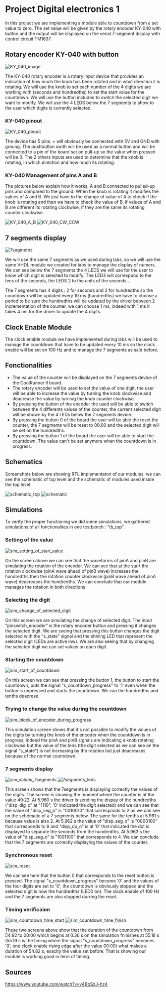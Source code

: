 # Project Digital electronics 1

In this project we are implementing a module able to countdown from a set value to zero. The set value will be given by the rotary encoder KY-040 with button and the output will be displayed on the serial 7-segment display with control circuit TM1637.

## Rotary encoder KY-040 with button

![KY_040_image](KY_040_rotary_encoder.jpg)

The KY-040 rotary encoder is a rotary input device that provides an indication of how much the knob has been rotated and in what direction it is rotating. We will use the knob to set each number of the 4 digits we are working with (seconds and hundredths) to set the start value for the countdown. We will use the button included to switch the selected digit we want to modify. We will use the 4 LEDS below the 7 segments to show to the user which digits is currently selected. 

### KY-040 pinout

![KY_040_pinout](KY_040_Rotary_Encoder_pinout.png)

The device has 5 pins. + will obviously be connected with 5V and GND with groung. The pushbutton swith will be used as a normal button and will be connected to a pin of the board set on pull-up so the value when pressed will be 0. The 2 others inputs are used to determine that the knob is rotating, in which direction and how much its rotating. 

### KY-040 Management of pins A and B

The pictures below explain how it works, A and B connected to pulled-up pins and compared to the ground. When the knob is rotating it modifies the values of A and B. We just have to the change of value of A to check if the knob is rotating and then we have to check the value of B, if values of A and B are different its rotating clockwise, if they are the same its rotating counter clockwise.

![KY_040_A_B](KY_040_A_B.jpg)
![KY_040_CW_CCW](KY_040_CW_CCW.png)

## 7 segments display

![7segmetns](7segments.png)

We will use the same 7 segments as we used during labs, so we will use the same VHDL module we created for labs to manage the display of numers. We can see below the 7 segments the 4 LEDS we will use for the user to know which digit is selected to modify. The LED3 will correspond to the tens of the seconds, the LEDS 2 to the units of the seconds...

The 7 segments has 4 digits : 2 for seconds and 2 for hundredths so the countdown will be updated every 10 ms (hundredths) we have to choose a period to be sure the hundredths will be updated by the driver between 2 incrementation of the counter, we can choose 1 ms, indeed with 1 ms it takes 4 ms for the driver to update the 4 digits. 

## Clock Enable Module

The clock enable module we have implemented during labs will be used to manage the countdown that have to be updated every 10 ms so the clock enable will be set on 100 Hz and to manage the 7 segments as said before.

## Fonctionalities 

-	The value of the counter will be displayed on the 7 segments device of the CoolRunner II board. 
-	The rotary encoder will be used to set the value of one digit, the user will be able to increase the value by turning the knob clockwise and deacrease the value by turning the knob counter clockwise.
-	By pressing the button of the encoder the used will be able to switch between the 4 differents values of the counter, the current selected digit will be shown by the 4 LEDs below the 7 segments device.
-	By pressing the button 0 of the board the user will be able the reset the counter, the 7 segments will be reset to 00.00 and the selected digit will be set on the hundredths.
-	By pressing the button 1 of the board the user will be able to start the countdown. The value can't be set anymore when the countdown is in progress.

## Schematics

Screenshots below are showing RTL implementaton of our modules, we can see the schematic of top level and the schematic of modules used inside the top level.

![schematic_top](schematic_top.png)
![schematic](schematic.png)


## Simulations

To verify the proper functioning we did some simulations, we gathered simulations of all fonctionalites in one testbench : "tb_top".

### Setting of the value
![sim_setting_of_start_value](sim_setting_of_start_value.png)

On the screen above we can see that the waveforms of pinA and pinB are simulating the rotation of the encoder. We can see that at the start the rotation clockwise (pinA wave ahead of pinB wave) increases the hundredths then the rotation counter clockwise (pinB wave ahead of pinA wave) deacreases the hundredths. We can conclude that our module manages the rotation in both directions


### Selecting the digit
![sim_change_of_selected_digit](sim_change_of_selected_digit.png)

On this screen we are simulating the change of selected digit. The input "pinswitch_encoder" is the rotary encoder buttun and pressing it changes the selected digit. We are seeing that pressing this button changes the digit selected with the "s_state" signal and the shining LED that represent the selected digit (LEDs are active low). We are also seeing that by changing the selected digit we can set values on each digit. 


### Starting the countdown
![sim_start_of_countdown](sim_start_of_countdown.png)

On this screen we can see that pressing the button 1, the button to start the countdown, puts the signal "s_countdown_progress" to '1' even when the button is unpressed and starts the countdown. We can the hundredths and tenths deacrese.


### Trying to change the value during the countdown
![sim_block_of_encoder_during_progress](sim_block_of_encoder_during_progress.png)

This simulation screen shows that it's not possible to modify the values of the digits by turning the knob of the encoder when the countdown is in progress, indeed the pinA and pinB signals are indicating a knob rotating clockwise but the value of the tens (the digit selected as we can see on the signal "s_state") is not increasing by the rotation but just deacreases because of the normal countdown. 


### 7 segments display
![sim_values_7segments](sim_values_7segments.png) 
![7segments_leds](7segments_leds.png) 

This screen shows that the 7segments is displaying correctly the values of the digits. The screen is showing the moment where the counter is at the value 49:22. At 5.960 s the driver is sending the dispay of the hundredths ("disp_dig_o" at "1110", '0' indicated the digit selected) and we can see that the value of "disp_seg_o" is "0010010" that corresponds to 2 as we can see on the schematic of a 7 segments below. The same for the tenths at 5.961 s because value is also 2. At 5.962 s the value of "disp_seg_o" is "0000100" that corresponds to 9 and "disp_dp_o" is at '0' that indicated the dot is displayed to separate the seconds from the hundredths. At 5.963 s the value of "disp_seg_o" is "1001100" that corresponds to 4. We can conclude that the 7 segments are correctly displaying the values of the counter. 


### Synchronous reset
![sim_reset](sim_reset.png) 

We can see here that the button 0 that corresponds to the reset button is pressed. The signal "s_countdown_progress" become '0' and the values of the four digits are set to '0', the countdown is obviously stopped and the selected digit is now the hundredths (LED0 on). The clock enable of 100 Hz and the 7 segments are also stopped durring the reset. 


### Timing verificaion
![sim_countdown_time_start](sim_countdown_time_start.png) ![sim_countdown_time_finish](sim_countdown_time_finish.png) 

These two screens above show that the duration of the countdown from 54:82 to 00:00 which begins at 0.36 s on the simulation fninishes at 55.18 s (55.19 s is the timing where the signal "s_countdown_progress" becomes '0', one clock enable rising edge after the value 00:00) what makes a duration of 54.82 s, exaclty the value set before. That is showing our module is working good in term of timing. 


## Sources 
https://www.youtube.com/watch?v=v4BbSzJ-hz4

